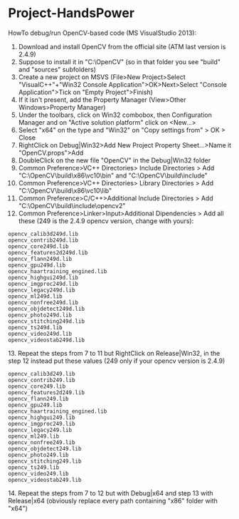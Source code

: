 Project-HandsPower
==================

HowTo debug/run OpenCV-based code (MS VisualStudio 2013):

1. Download and install OpenCV from the official site (ATM last version is 2.4.9)
2. Suppose to install it in "C:\OpenCV" (so in that folder you see "build" and "sources" subfolders)
3. Create a new project on MSVS (File>New Project>Select "VisualC++"+"Win32 Console Application">OK>Next>Select "Console Application">Tick on "Empty Project">Finish)
4. If it isn't present, add the Property Manager (View>Other Windows>Property Manager)
5. Under the toolbars, click on Win32 combobox, then Configuration Manager and on "Active solution platform" click on <New...>
6. Select "x64" on the type and "Win32" on "Copy settings from" > OK > Close
7. RightClick on Debug|Win32>Add New Project Property Sheet...>Name it "OpenCV.props">Add
8. DoubleClick on the new file "OpenCV" in the Debug|Win32 folder
9. Common Preference>VC++ Directories> Include Directories > Add "C:\OpenCV\build\x86\vc10\bin" and "C:\OpenCV\build\include"
10. Common Preference>VC++ Directories> Library Directories > Add "C:\OpenCV\build\x86\vc10\lib"
11. Common Preference>C/C++>Additional Include Directories > Add "C:\OpenCV\build\include\opencv2"
12. Common Preference>Linker>Input>Additional Dipendencies > Add all these (249 is the 2.4.9 opencv version, change with yours):
``` 
opencv_calib3d249d.lib
opencv_contrib249d.lib
opencv_core249d.lib
opencv_features2d249d.lib
opencv_flann249d.lib
opencv_gpu249d.lib
opencv_haartraining_engined.lib
opencv_highgui249d.lib
opencv_imgproc249d.lib
opencv_legacy249d.lib
opencv_ml249d.lib
opencv_nonfree249d.lib
opencv_objdetect249d.lib
opencv_photo249d.lib
opencv_stitching249d.lib
opencv_ts249d.lib
opencv_video249d.lib
opencv_videostab249d.lib
```
13\. Repeat the steps from 7 to 11 but RightClick on Release|Win32, in the step 12 instead put these values (249 only if your opencv version is 2.4.9)
```
opencv_calib3d249.lib
opencv_contrib249.lib
opencv_core249.lib
opencv_features2d249.lib
opencv_flann249.lib
opencv_gpu249.lib
opencv_haartraining_engined.lib
opencv_highgui249.lib
opencv_imgproc249.lib
opencv_legacy249.lib
opencv_ml249.lib
opencv_nonfree249.lib
opencv_objdetect249.lib
opencv_photo249.lib
opencv_stitching249.lib
opencv_ts249.lib
opencv_video249.lib
opencv_videostab249.lib
```
14\. Repeat the steps from 7 to 12 but with Debug|x64 and step 13 with Release|x64 (obviously replace every path containing "x86" folder with "x64")
